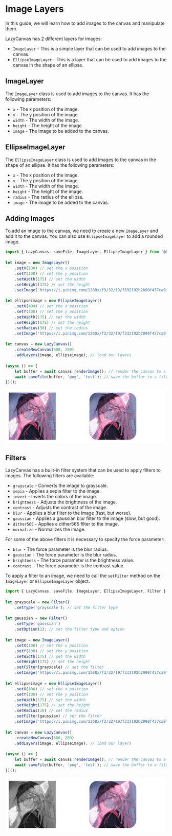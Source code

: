 # Image Layers

In this guide, we will learn how to add images to the canvas and manipulate them.

LazyCanvas has 2 different layers for images:
- `ImageLayer` - This is a simple layer that can be used to add images to the canvas.
- `EllipseImageLayer` - This is a layer that can be used to add images to the canvas in the shape of an ellipse.

## ImageLayer

The `ImageLayer` class is used to add images to the canvas. It has the following parameters:
- `x` - The x position of the image.
- `y` - The y position of the image.
- `width` - The width of the image.
- `height` - The height of the image.
- `image` - The image to be added to the canvas.

## EllipseImageLayer

The `EllipseImageLayer` class is used to add images to the canvas in the shape of an ellipse. It has the following parameters:
- `x` - The x position of the image.
- `y` - The y position of the image.
- `width` - The width of the image.
- `height` - The height of the image.
- `radius` - The radius of the ellipse.
- `image` - The image to be added to the canvas.

## Adding Images

To add an image to the canvas, we need to create a new `ImageLayer` and add it to the canvas. You can also use `EllipseImageLayer` to add a rounded image.

```ts
import { LazyCanvas, saveFile, ImageLayer, EllipseImageLayer } from '@hitomihiumi/lazy-canvas';

let image = new ImageLayer()
    .setX(100) // set the x position
    .setY(100) // set the y position
    .setWidth(175) // set the width
    .setHeight(175) // set the height
    .setImage('https://i.pinimg.com/1200x/f3/32/19/f332192b2090f437ca9f49c1002287b6.jpg'); // set the image

let ellipseimage = new EllipseImageLayer()
    .setX(400) // set the x position
    .setY(100) // set the y position
    .setWidth(175) // set the width
    .setHeight(175) // set the height
    .setRadius(30) // set the radius
    .setImage('https://i.pinimg.com/1200x/f3/32/19/f332192b2090f437ca9f49c1002287b6.jpg'); // set the image

let canvas = new LazyCanvas()
    .createNewCanvas(600, 200)
    .addLayers(image, ellipseimage); // load our layers

(async () => {
    let buffer = await canvas.renderImage(); // render the canvas to a buffer
    await saveFile(buffer, 'png', 'test'); // save the buffer to a file
})();
```

![Example](https://raw.githubusercontent.com/hitomihiumi/docsholder/master/guide/image-layers/image.png)

## Filters

LazyCanvas has a built-in filter system that can be used to apply filters to images. The following filters are available:
- `grayscale` - Converts the image to grayscale.
- `sepia` - Applies a sepia filter to the image.
- `invert` - Inverts the colors of the image.
- `brightness` - Adjusts the brightness of the image.
- `contrast` - Adjusts the contrast of the image.
- `blur` - Applies a blur filter to the image (fast, but worse).
- `gaussian` - Applies a gaussian blur filter to the image (slow, but good).
- `dither565` - Applies a dither565 filter to the image.
- `normalize` - Normalizes the image.

For some of the above filters it is necessary to specify the force parameter:
- `blur` - The force parameter is the blur radius.
- `gaussian` - The force parameter is the blur radius.
- `brightness` - The force parameter is the brightness value.
- `contrast` - The force parameter is the contrast value.

To apply a filter to an image, we need to call the `setFilter` method on the `ImageLayer` or `EllipseImageLayer` object.

```ts
import { LazyCanvas, saveFile, ImageLayer, EllipseImageLayer, Filter } from '@hitomihiumi/lazy-canvas';

let grayscale = new Filter()
    .setType('grayscale'); // set the filter type

let gaussian = new Filter()
    .setType('gaussian')
    .setOption(1); // set the filter type and option

let image = new ImageLayer()
    .setX(100) // set the x position
    .setY(100) // set the y position
    .setWidth(175) // set the width
    .setHeight(175) // set the height
    .setFilter(grayscale) // set the filter
    .setImage('https://i.pinimg.com/1200x/f3/32/19/f332192b2090f437ca9f49c1002287b6.jpg'); // set the image

let ellipseimage = new EllipseImageLayer()
    .setX(400) // set the x position
    .setY(100) // set the y position
    .setWidth(175) // set the width
    .setHeight(175) // set the height
    .setRadius(30) // set the radius
    .setFilter(gaussian) // set the filter
    .setImage('https://i.pinimg.com/1200x/f3/32/19/f332192b2090f437ca9f49c1002287b6.jpg'); // set the image

let canvas = new LazyCanvas()
    .createNewCanvas(600, 200)
    .addLayers(image, ellipseimage); // load our layers

(async () => {
    let buffer = await canvas.renderImage(); // render the canvas to a buffer
    await saveFile(buffer, 'png', 'test'); // save the buffer to a file
})();
```

![Example](https://raw.githubusercontent.com/hitomihiumi/docsholder/master/guide/image-layers/filter.png)